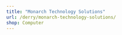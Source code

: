 ```yaml
---
title: "Monarch Technology Solutions"
url: /derry/monarch-technology-solutions/
shop: Computer
---
```

